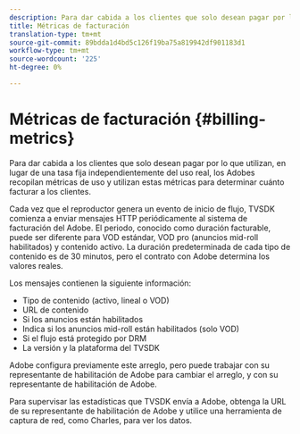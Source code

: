 ```yaml
---
description: Para dar cabida a los clientes que solo desean pagar por lo que utilizan, en lugar de una tasa fija independientemente del uso real, los Adobes recopilan métricas de uso y utilizan estas métricas para determinar cuánto facturar a los clientes.
title: Métricas de facturación
translation-type: tm+mt
source-git-commit: 89bdda1d4bd5c126f19ba75a819942df901183d1
workflow-type: tm+mt
source-wordcount: '225'
ht-degree: 0%

---
```



# Métricas de facturación {#billing-metrics}

Para dar cabida a los clientes que solo desean pagar por lo que utilizan, en lugar de una tasa fija independientemente del uso real, los Adobes recopilan métricas de uso y utilizan estas métricas para determinar cuánto facturar a los clientes.

Cada vez que el reproductor genera un evento de inicio de flujo, TVSDK comienza a enviar mensajes HTTP periódicamente al sistema de facturación del Adobe. El periodo, conocido como duración facturable, puede ser diferente para VOD estándar, VOD pro (anuncios mid-roll habilitados) y contenido activo. La duración predeterminada de cada tipo de contenido es de 30 minutos, pero el contrato con Adobe determina los valores reales.

Los mensajes contienen la siguiente información:

* Tipo de contenido (activo, lineal o VOD)
* URL de contenido
* Si los anuncios están habilitados
* Indica si los anuncios mid-roll están habilitados (solo VOD)
* Si el flujo está protegido por DRM
* La versión y la plataforma del TVSDK

Adobe configura previamente este arreglo, pero puede trabajar con su representante de habilitación de Adobe para cambiar el arreglo, y con su representante de habilitación de Adobe.

Para supervisar las estadísticas que TVSDK envía a Adobe, obtenga la URL de su representante de habilitación de Adobe y utilice una herramienta de captura de red, como Charles, para ver los datos.